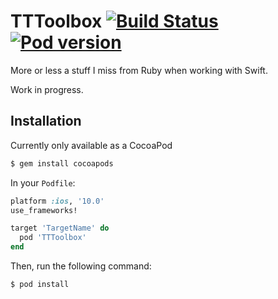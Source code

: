 # TTToolbox [![Build Status](https://travis-ci.org/pawurb/TTToolbox.svg)](https://travis-ci.org/pawurb/TTToolbox) [![Pod version](https://badge.fury.io/co/TTToolbox.svg)](https://badge.fury.io/co/TTToolbox)

More or less a stuff I miss from Ruby when working with Swift.

Work in progress.

## Installation

Currently only available as a CocoaPod

```bash
$ gem install cocoapods
```

In your `Podfile`:

```ruby
platform :ios, '10.0'
use_frameworks!

target 'TargetName' do
  pod 'TTToolbox'
end
```

Then, run the following command:

```bash
$ pod install
```

